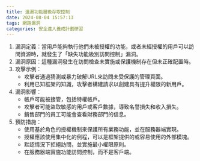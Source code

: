 ```yaml
---
title: 遺漏功能層級存取控制
date: 2024-08-04 15:57:13
tags: 網路漏洞
categories: 安全達人養成計劃研習
---
```

1. 漏洞定義：當用戶能夠執行他們未被授權的功能，或者未經授權的用戶可以訪問資源時，就發生了「缺失功能級別訪問控制」漏洞。
2. 漏洞原因：這種漏洞發生在訪問檢查未實施或保護機制存在但未正確配置時。
3. 攻擊示例：
	- 攻擊者通過猜測或暴力破解URL來訪問未受保護的管理頁面。
	- 利用已知框架的知識，攻擊者構建請求以創建具有提升權限的新用戶。
4. 漏洞影響：
	- 帳戶可能被接管，包括特權帳戶。
	- 攻擊者可能盜取敏感的用戶或客戶數據，導致名譽損失和收入損失。
	- 銷售部門的員工可能會查看財務部門的信息。
5. 預防措施：
	- 使用基於角色的授權機制來保護所有業務功能，並在服務器端實現。
	- 授權應該使用集中化的例程，可以是框架提供的或容易使用的外部模塊。
	- 默認情況下拒絕訪問，並實施最小權限原則。
	- 在服務器端實施功能訪問控制，而不是客戶端。
